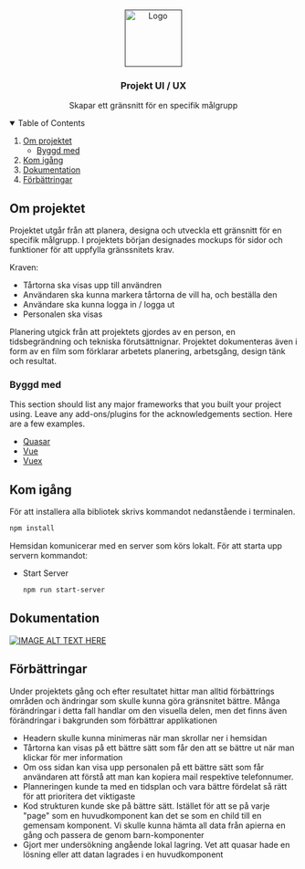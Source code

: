 <!--
*** Thanks for checking out the Best-README-Template. If you have a suggestion
*** that would make this better, please fork the repo and create a pull request
*** or simply open an issue with the tag "enhancement".
*** Thanks again! Now go create something AMAZING! :D
-->



<!-- PROJECT SHIELDS -->
<!--
*** I'm using markdown "reference style" links for readability.
*** Reference links are enclosed in brackets [ ] instead of parentheses ( ).
*** See the bottom of this document for the declaration of the reference variables
*** for contributors-url, forks-url, etc. This is an optional, concise syntax you may use.
*** https://www.markdownguide.org/basic-syntax/#reference-style-links
-->

<!-- PROJECT LOGO -->
<br />
<p align="center">
  <a href="">
    <img src="https://pngimage.net/wp-content/uploads/2018/05/cake-shop-logo-png-3.png" alt="Logo" width="100" height="100">
  </a>

  <h3 align="center">Projekt UI / UX</h3>

  <p align="center">
    Skapar ett gränsnitt för en specifik målgrupp
    <br />
  </p>
</p>



<!-- TABLE OF CONTENTS -->
<details open="open">
  <summary>Table of Contents</summary>
  <ol>
    <li>
      <a href="#om-projektet">Om projektet</a>
      <ul>
        <li><a href="#byggd-med">Byggd med</a></li>
      </ul>
    </li>
    <li>
      <a href="#kom-igång">Kom igång</a>
    </li>
    <li><a href="#dokumentation">Dokumentation</a></li>
    <li><a href="#förbättringar">Förbättringar</a></li>
  </ol>
</details>



<!-- ABOUT THE PROJECT -->
## Om projektet

Projektet utgår från att planera, designa och utveckla ett gränsnitt för en specifik målgrupp. I projektets början designades mockups för sidor och funktioner för att uppfylla 
gränssnitets krav.

Kraven:
* Tårtorna ska visas upp till användren
* Användaren ska kunna markera tårtorna de vill ha, och beställa den
* Användare ska kunna logga in / logga ut
* Personalen ska visas 

Planering utgick från att projektets gjordes av en person, en tidsbegrändning och tekniska förutsättnignar. Projektet dokumenteras även i form av en film som förklarar arbetets planering, arbetsgång, design tänk och resultat. 

### Byggd med

This section should list any major frameworks that you built your project using. Leave any add-ons/plugins for the acknowledgements section. Here are a few examples.
* [Quasar](https://quasar.dev/)
* [Vue](https://vuejs.org/)
* [Vuex](https://vuex.vuejs.org/)



<!-- GETTING STARTED -->
## Kom igång

För att installera alla bibliotek skrivs kommandot nedanstående i terminalen.
  ```sh
  npm install
  ```

Hemsidan komunicerar med en server som körs lokalt. För att starta upp servern kommandot:
* Start Server
  ```sh
  npm run start-server
  ```
## Dokumentation
[![IMAGE ALT TEXT HERE](https://www.freepnglogos.com/uploads/youtube-logo-icon-transparent---32.png)](https://www.youtube.com/embed/AiztLLVSUww)

## Förbättringar
Under projektets gång och efter resultatet hittar man alltid förbättrings områden och ändringar som skulle kunna göra gränsnitet bättre. Många förändringar i detta fall handlar om den visuella delen, men det finns även förändringar i bakgrunden som förbättrar applikationen
* Headern skulle kunna minimeras när man skrollar ner i hemsidan
* Tårtorna kan visas på ett bättre sätt som får den att se bättre ut när man klickar för mer information
* Om oss sidan kan visa upp personalen på ett bättre sätt som får användaren att förstå att man kan kopiera mail respektive telefonnumer.
* Planneringen kunde ta med en tidsplan och vara bättre fördelat så rätt för att prioritera det viktigaste
* Kod strukturen kunde ske på bättre sätt. Istället för att se på varje "page" som en huvudkomponent kan det se som en child till en gemensam komponent. Vi skulle kunna hämta all data från apierna en gång och passera de genom barn-komponenter
* Gjort mer undersökning angående lokal lagring. Vet att quasar hade en lösning eller att datan lagrades i en huvudkomponent
